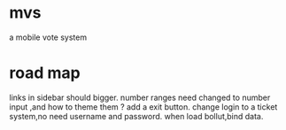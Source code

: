 mvs
===

a mobile vote system

road map
===
links in sidebar should bigger.
number ranges need changed to number input ,and how to theme them ?
add a exit button.
change login to a ticket system,no need username and password.
when load bollut,bind data.

